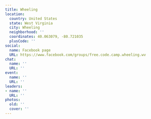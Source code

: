 ```yaml
---
title: Wheeling
location:
  country: United States
  state: West Virginia
  city: Wheeling
  neighborhood: ''
  coordinates: 40.063079, -80.721035
  plusCode: ''
social:
  name: Facebook page
  URL: https://www.facebook.com/groups/free.code.camp.wheeling.wv
chat:
  name: ''
  URL: ''
event:
  name: ''
  URL: ''
leaders:
- name: ''
  URL: ''
photos:
  old: ''
  cover: ''
---
```

